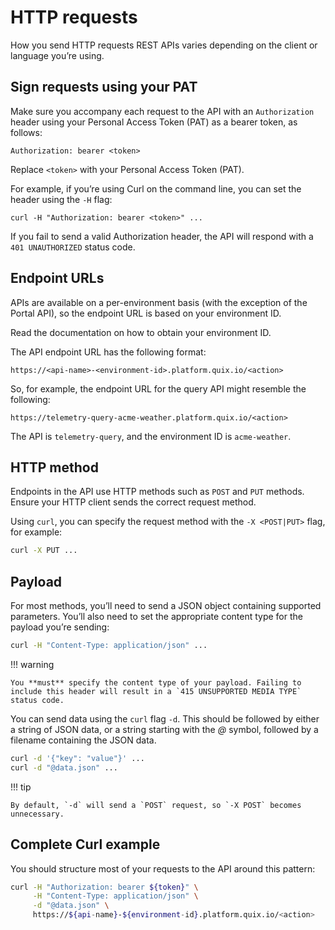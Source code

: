 # HTTP requests

How you send HTTP requests REST APIs varies depending on the client or language you’re using.

## Sign requests using your PAT

Make sure you accompany each request to the API with an `Authorization` header using your Personal Access Token (PAT) as a bearer token, as follows:

``` http
Authorization: bearer <token>
```

Replace `<token>` with your Personal Access Token (PAT). 

For example, if you’re using Curl on the command line, you can set the header using the `-H` flag:

``` shell
curl -H "Authorization: bearer <token>" ...
```

If you fail to send a valid Authorization header, the API will respond with a `401 UNAUTHORIZED` status code.

## Endpoint URLs

APIs are available on a per-environment basis (with the exception of the Portal API), so the endpoint URL is based on your environment ID. 

Read the documentation on how to obtain your environment ID.

The API endpoint URL has the following format:

```
https://<api-name>-<environment-id>.platform.quix.io/<action>
```

So, for example, the endpoint URL for the query API might resemble the following:

```
https://telemetry-query-acme-weather.platform.quix.io/<action>
```

The API is `telemetry-query`, and the environment ID is `acme-weather`.

## HTTP method

Endpoints in the API use HTTP methods such as `POST` and `PUT` methods. Ensure your HTTP client sends the correct request method.

Using `curl`, you can specify the request method with the `-X <POST|PUT>` flag, for example:

```bash
curl -X PUT ...
```

## Payload

For most methods, you’ll need to send a JSON object containing supported parameters. You’ll also need to set the appropriate content type for the payload you’re sending:

```bash
curl -H "Content-Type: application/json" ...
```

!!! warning

	You **must** specify the content type of your payload. Failing to include this header will result in a `415 UNSUPPORTED MEDIA TYPE` status code.

You can send data using the `curl` flag `-d`. This should be followed by either a string of JSON data, or a string starting with the *@* symbol, followed by a filename containing the JSON data.

```bash
curl -d '{"key": "value"}' ...
curl -d "@data.json" ...
```

!!! tip

	By default, `-d` will send a `POST` request, so `-X POST` becomes unnecessary.

## Complete Curl example

You should structure most of your requests to the API around this pattern:

```bash
curl -H "Authorization: bearer ${token}" \
     -H "Content-Type: application/json" \
     -d "@data.json" \
     https://${api-name}-${environment-id}.platform.quix.io/<action>
```
